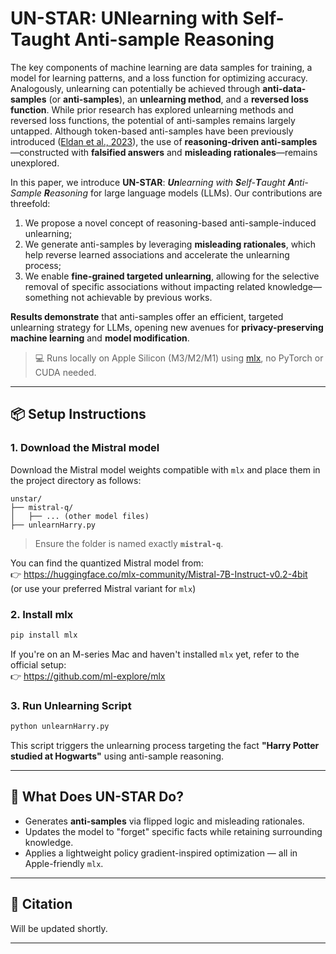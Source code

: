 
# UN-STAR: UNlearning with Self-Taught Anti-sample Reasoning

The key components of machine learning are data samples for training, a model for learning patterns, and a loss function for optimizing accuracy. Analogously, unlearning can potentially be achieved through **anti-data-samples** (or **anti-samples**), an **unlearning method**, and a **reversed loss function**. While prior research has explored unlearning methods and reversed loss functions, the potential of anti-samples remains largely untapped. Although token-based anti-samples have been previously introduced ([Eldan et al., 2023](https://arxiv.org/abs/2306.01751)), the use of **reasoning-driven anti-samples**—constructed with **falsified answers** and **misleading rationales**—remains unexplored.

In this paper, we introduce **UN-STAR**: _**Un**learning with **S**elf-**T**aught **A**nti-Sample **R**easoning_ for large language models (LLMs). Our contributions are threefold:

1. We propose a novel concept of reasoning-based anti-sample-induced unlearning;
2. We generate anti-samples by leveraging **misleading rationales**, which help reverse learned associations and accelerate the unlearning process;
3. We enable **fine-grained targeted unlearning**, allowing for the selective removal of specific associations without impacting related knowledge—something not achievable by previous works.

**Results demonstrate** that anti-samples offer an efficient, targeted unlearning strategy for LLMs, opening new avenues for **privacy-preserving machine learning** and **model modification**.


> 💻 Runs locally on Apple Silicon (M3/M2/M1) using [mlx](https://github.com/ml-explore/mlx), no PyTorch or CUDA needed.

---

## 📦 Setup Instructions

### 1. Download the Mistral model

Download the Mistral model weights compatible with `mlx` and place them in the project directory as follows:

```
unstar/
├── mistral-q/
│   ├── ... (other model files)
├── unlearnHarry.py
```

> Ensure the folder is named exactly **`mistral-q`**.

You can find the quantized Mistral model from:  
👉 https://huggingface.co/mlx-community/Mistral-7B-Instruct-v0.2-4bit  
(or use your preferred Mistral variant for `mlx`)

### 2. Install mlx

```bash
pip install mlx
```

If you're on an M-series Mac and haven't installed `mlx` yet, refer to the official setup:  
👉 https://github.com/ml-explore/mlx

### 3. Run Unlearning Script

```bash
python unlearnHarry.py
```

This script triggers the unlearning process targeting the fact **"Harry Potter studied at Hogwarts"** using anti-sample reasoning.

---

## 🧠 What Does UN-STAR Do?

- Generates **anti-samples** via flipped logic and misleading rationales.
- Updates the model to "forget" specific facts while retaining surrounding knowledge.
- Applies a lightweight policy gradient-inspired optimization — all in Apple-friendly `mlx`.

---

## 📝 Citation

Will be updated shortly.

---
